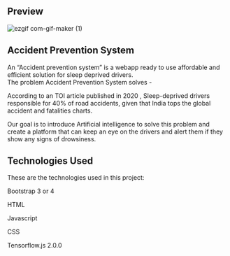 
## Preview

![ezgif com-gif-maker (1)](https://user-images.githubusercontent.com/72314518/136684557-75a6afc6-a3cd-4cc1-a1c6-acf28ebb94f3.gif)

## Accident Prevention System

An “Accident prevention system” is a webapp ready to use affordable and efficient solution for sleep deprived drivers.
\
The problem Accident Prevention System solves - 

According to an TOI article published in 2020 , Sleep-deprived drivers responsible for 40% of road accidents, given that India tops the global accident and fatalities charts.

Our goal is to introduce Artificial intelligence to solve this problem and create a platform that can keep an eye on the drivers and alert them if they show any signs of drowsiness.


## Technologies Used

These are the technologies used in this project:

Bootstrap 3 or 4

HTML 

Javascript

CSS

Tensorflow.js 2.0.0

